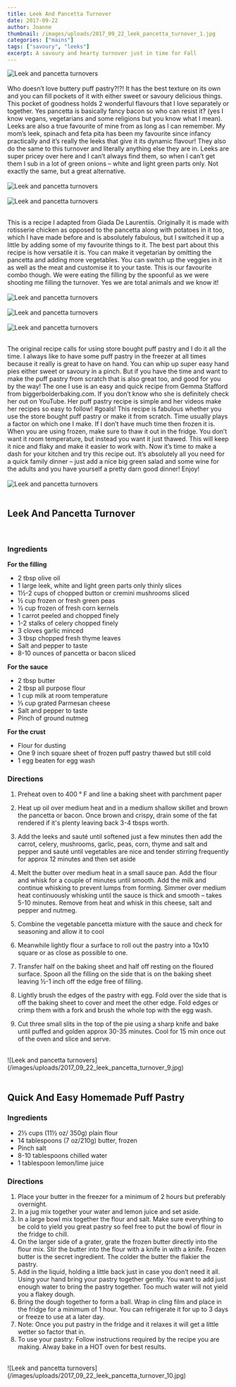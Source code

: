 ```yaml
---
title: Leek And Pancetta Turnover
date: 2017-09-22
author: Joanne
thumbnail: /images/uploads/2017_09_22_leek_pancetta_turnover_1.jpg
categories: ["mains"]
tags: ["savoury", "leeks"]
excerpt: A savoury and hearty turnover just in time for Fall
---
```

![Leek and pancetta turnovers](/images/uploads/2017_09_22_leek_pancetta_turnover_2.jpg)
<br>
<br>
Who doesn’t love buttery puff pastry?!?! It has the best texture on its own and you can fill pockets of it with either sweet or savoury delicious things. This pocket of goodness holds 2 wonderful flavours that I love separately or together. Yes pancetta is basically fancy bacon so who can resist it? (yes I know vegans, vegetarians and some religions but you know what I mean). Leeks are also a true favourite of mine from as long as I can remember. My mom’s leek, spinach and feta pita has been my favourite since infancy practically and it’s really the leeks that give it its dynamic flavour! They also do the same to this turnover and literally anything else they are in. Leeks are super pricey over here and I can’t always find them, so when I can’t get them I sub in a lot of green onions &ndash; white and light green parts only. Not exactly the same, but a great alternative.
<br>
<br>
![Leek and pancetta turnovers](/images/uploads/2017_09_22_leek_pancetta_turnover_3.jpg)
<br>
<br>
![Leek and pancetta turnovers](/images/uploads/2017_09_22_leek_pancetta_turnover_4.jpg)
<br>
<br>

This is a recipe I adapted from Giada De Laurentiis. Originally it is made with rotisserie chicken as opposed to the pancetta along with potatoes in it too, which I have made before and is absolutely fabulous, but I switched it up a little by adding some of my favourite things to it. The best part about this recipe is how versatile it is. You can make it vegetarian by omitting the pancetta and adding more vegetables. You can switch up the veggies in it as well as the meat and customise it to your taste.  This is our favourite combo though. We were eating the filling by the spoonful as we were shooting me filling the turnover. Yes we are total animals and we know it!
<br>
<br>
![Leek and pancetta turnovers](/images/uploads/2017_09_22_leek_pancetta_turnover_5.jpg)
<br>
<br>
![Leek and pancetta turnovers](/images/uploads/2017_09_22_leek_pancetta_turnover_6.jpg)
<br>
<br>
![Leek and pancetta turnovers](/images/uploads/2017_09_22_leek_pancetta_turnover_7.jpg)
<br>
<br>

The original recipe calls for using store bought puff pastry and I do it all the time.  I always like to have some puff pastry in the freezer at all times because it really is great to have on hand. You can whip up super easy hand pies either sweet or savoury  in a pinch.  But if you have the time and want to make the puff pastry from scratch that is also great too, and good for you by the way! The one I use is an easy and quick recipe from Gemma Stafford from biggerbolderbaking.com. If you don’t know who she is definitely check her out on YouTube. Her puff pastry recipe is simple and her videos make her recipes so easy to follow! #goals! This recipe is fabulous whether you use the store bought puff pastry or make it from scratch.  Time usually plays a factor on which one I make. If I don’t have much time then frozen it is. When you are using frozen, make sure to thaw it out in the fridge. You don’t want it room temperature, but instead you want it just thawed. This will keep it nice and flaky and make it easier to work with.  Now it’s time to make a dash for your kitchen and try this recipe out.  It’s absolutely all you need for a quick family dinner &ndash; just add a nice big green salad and some wine for the adults and you have yourself a pretty darn good dinner! Enjoy!
<br>
<br>
![Leek and pancetta turnovers](/images/uploads/2017_09_22_leek_pancetta_turnover_8.jpg)
<br>
<br>

## Leek And Pancetta Turnover
<br>

### Ingredients
**For the filling**

* 2 tbsp olive oil
* 1 large leek, white and light green parts only thinly slices
* 1&frac12;-2 cups of chopped button or cremini mushrooms sliced
* &frac12; cup frozen or fresh green peas
* &frac12; cup frozen of fresh corn kernels
* 1 carrot peeled and chopped finely
* 1-2 stalks of celery chopped finely
* 3 cloves garlic minced
* 3 tbsp chopped fresh thyme leaves
* Salt and pepper to taste
* 8-10 ounces of pancetta or bacon sliced

**For the sauce**

* 2 tbsp butter
* 2 tbsp all purpose flour
* 1 cup milk at room temperature
* ⅓ cup grated Parmesan cheese
* Salt and pepper to taste
* Pinch of ground nutmeg

**For the crust**

* Flour for dusting
* One 9 inch square sheet of frozen puff pastry thawed but still cold
* 1 egg beaten for egg wash

### Directions

1. Preheat oven to 400 &deg; F and line a baking sheet with parchment paper

1. Heat up oil over medium heat and in a medium shallow skillet and brown the pancetta or bacon. Once brown and crispy, drain some of the fat rendered if it's plenty leaving back 3-4 tbsps worth.

1. Add the leeks and sauté until softened just a few minutes then add the carrot, celery, mushrooms, garlic, peas, corn, thyme and salt and pepper and sauté until vegetables are nice and tender stirring frequently for approx 12 minutes and then set aside

1. Melt the butter over medium heat in a small sauce pan. Add the flour and whisk for a couple of minutes until smooth. Add the milk and continue whisking to prevent lumps from forming. Simmer over medium heat continuously whisking until the sauce is thick and smooth &ndash; takes 5-10 minutes. Remove from heat and whisk in this cheese, salt and pepper and nutmeg.

1. Combine the vegetable pancetta mixture with the sauce and check for seasoning and allow it to cool

1. Meanwhile lightly flour a surface to roll out the pastry into a 10x10 square or as close as possible to one.

1. Transfer half on the baking sheet and half off resting on the floured surface. Spoon all the filling on the side that is on the baking sheet leaving &frac12;-1 inch off the edge free of filling.

1. Lightly brush the edges of the pastry with egg. Fold over the side that is off the baking sheet to cover and meet the other edge. Fold edges or crimp them with a fork and brush the whole top with the egg wash.  

1. Cut three small slits in the top of the pie using a sharp knife and bake until puffed and golden approx 30-35 minutes. Cool for 15 min once out of the oven and slice and serve.

<br>
![Leek and pancetta turnovers](/images/uploads/2017_09_22_leek_pancetta_turnover_9.jpg)
<br>
<br>

## Quick And Easy Homemade Puff Pastry

### Ingredients

* 2⅓ cups (11½ oz/ 350g) plain flour
* 14 tablespoons (7 oz/210g) butter, frozen
* Pinch salt
* 8-10 tablespoons chilled water
* 1 tablespoon lemon/lime juice

### Directions

1. Place your butter in the freezer for a minimum of 2 hours but preferably overnight.
2. In a jug mix together your water and lemon juice and set aside.
3. In a large bowl mix together the flour and salt. Make sure everything to be cold to yield you great pastry so feel free to put the bowl of flour in the fridge to chill.
4. On the larger side of a grater, grate the frozen butter directly into the flour mix. Stir the butter into the flour with a knife in with a knife. Frozen butter is the secret ingredient. The colder the butter the flakier the pastry.
5. Add in the liquid, holding a little back just in case you don’t need it all. Using your hand bring your pastry together gently. You want to add just enough water to bring the pastry together. Too much water will not yield you a flakey dough.
6. Bring the dough together to form a ball. Wrap in cling film and place in the fridge for a minimum of 1 hour. You can refrigerate it for up to 3 days or freeze to use at a later day.
7. Note: Once you put pastry in the fridge and it relaxes it will get a little wetter so factor that in.
8. To use your pastry: Follow instructions required by the recipe you are making. Alway bake in a HOT oven for best results.

<br>
![Leek and pancetta turnovers](/images/uploads/2017_09_22_leek_pancetta_turnover_10.jpg)

